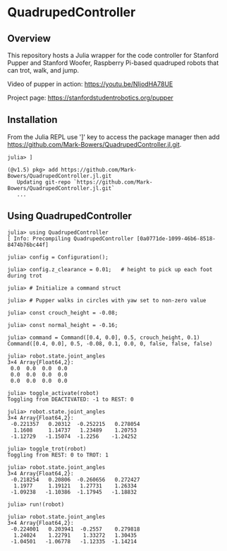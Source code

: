 # QuadrupedController

## Overview
This repository hosts a Julia wrapper for the code controller for Stanford Pupper and Stanford Woofer, Raspberry Pi-based quadruped robots that can trot, walk, and jump.

Video of pupper in action: https://youtu.be/NIjodHA78UE

Project page: https://stanfordstudentrobotics.org/pupper

## Installation
From the Julia REPL use ']' key to access the package manager then add https://github.com/Mark-Bowers/QuadrupedController.jl.git.

```julia-repl
julia> ]

(@v1.5) pkg> add https://github.com/Mark-Bowers/QuadrupedController.jl.git
   Updating git-repo `https://github.com/Mark-Bowers/QuadrupedController.jl.git`
   ...
```
## Using QuadrupedController
```julia-repl
julia> using QuadrupedController
[ Info: Precompiling QuadrupedController [0a0771de-1099-46b6-8518-8474b76bc44f]

julia> config = Configuration();

julia> config.z_clearance = 0.01;   # height to pick up each foot during trot

julia> # Initialize a command struct

julia> # Pupper walks in circles with yaw set to non-zero value

julia> const crouch_height = -0.08;

julia> const normal_height = -0.16;

julia> command = Command([0.4, 0.0], 0.5, crouch_height, 0.1)
Command([0.4, 0.0], 0.5, -0.08, 0.1, 0.0, 0, false, false, false)

julia> robot.state.joint_angles
3×4 Array{Float64,2}:
 0.0  0.0  0.0  0.0
 0.0  0.0  0.0  0.0
 0.0  0.0  0.0  0.0

julia> toggle_activate(robot)
Toggling from DEACTIVATED: -1 to REST: 0

julia> robot.state.joint_angles
3×4 Array{Float64,2}:
 -0.221357   0.20312  -0.252215   0.278054
  1.1608     1.14737   1.23489    1.20753
 -1.12729   -1.15074  -1.2256    -1.24252

julia> toggle_trot(robot)
Toggling from REST: 0 to TROT: 1

julia> robot.state.joint_angles
3×4 Array{Float64,2}:
 -0.218254   0.20806  -0.260656   0.272427
  1.1977     1.19121   1.27731    1.26334
 -1.09238   -1.10386  -1.17945   -1.18832

julia> run!(robot)

julia> robot.state.joint_angles
3×4 Array{Float64,2}:
 -0.224001   0.203941  -0.2557    0.279818
  1.24024    1.22791    1.33272   1.30435
 -1.04501   -1.06778   -1.12335  -1.14214

```